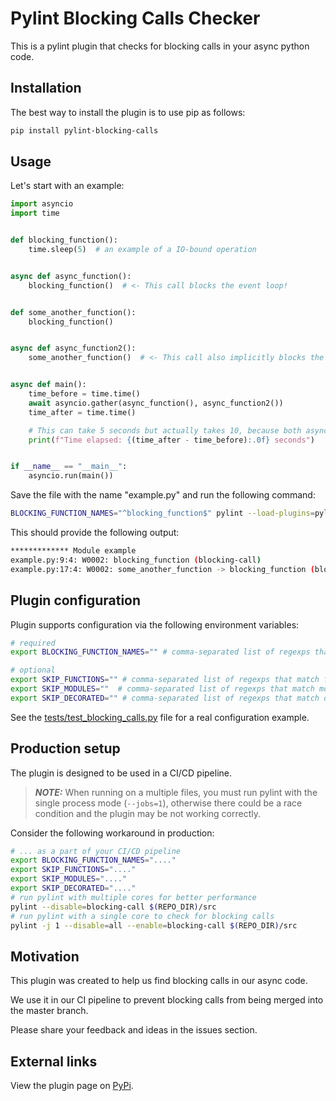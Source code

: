 # Pylint Blocking Calls Checker

This is a pylint plugin that checks for blocking calls in your async python code.

## Installation

The best way to install the plugin is to use pip as follows:
```bash
pip install pylint-blocking-calls
```

## Usage

Let's start with an example:

```python
import asyncio
import time


def blocking_function():
    time.sleep(5)  # an example of a IO-bound operation


async def async_function():
    blocking_function()  # <- This call blocks the event loop!


def some_another_function():
    blocking_function()


async def async_function2():
    some_another_function()  # <- This call also implicitly blocks the event loop.


async def main():
    time_before = time.time()
    await asyncio.gather(async_function(), async_function2())
    time_after = time.time()

    # This can take 5 seconds but actually takes 10, because both async functions block the event loop
    print(f"Time elapsed: {(time_after - time_before):.0f} seconds")


if __name__ == "__main__":
    asyncio.run(main())
```

Save the file with the name "example.py" and run the following command:

```bash
BLOCKING_FUNCTION_NAMES="^blocking_function$" pylint --load-plugins=pylint_blocking_calls example.py
```

This should provide the following output:
```bash
************* Module example
example.py:9:4: W0002: blocking_function (blocking-call)
example.py:17:4: W0002: some_another_function -> blocking_function (blocking-call)
```

## Plugin configuration

Plugin supports configuration via the following environment variables:
```bash
# required
export BLOCKING_FUNCTION_NAMES="" # comma-separated list of regexps that match blocking function names in your project

# optional
export SKIP_FUNCTIONS="" # comma-separated list of regexps that match function names that should be skipped
export SKIP_MODULES=""  # comma-separated list of regexps that match module names that should be skipped
export SKIP_DECORATED="" # comma-separated list of regexps that match decorator names that should be skipped
```

See the [tests/test_blocking_calls.py](https://github.com/Edge-Center/pylint-blocking-calls/tests/test_blocking_calls.py) file for a real configuration example.

## Production setup

The plugin is designed to be used in a CI/CD pipeline.

> **_NOTE:_**  When running on a multiple files, you must run pylint with the single process mode (`--jobs=1`), otherwise there could be a race condition and the plugin may be not working correctly.

Consider the following workaround in production:
```bash
# ... as a part of your CI/CD pipeline
export BLOCKING_FUNCTION_NAMES="...."
export SKIP_FUNCTIONS="...."
export SKIP_MODULES="...."
export SKIP_DECORATED="...."
# run pylint with multiple cores for better performance
pylint --disable=blocking-call $(REPO_DIR)/src
# run pylint with a single core to check for blocking calls
pylint -j 1 --disable=all --enable=blocking-call $(REPO_DIR)/src
```

## Motivation

This plugin was created to help us find blocking calls in our async code. 

We use it in our CI pipeline to prevent blocking calls from being merged into the master branch.

Please share your feedback and ideas in the issues section.

## External links

View the plugin page on [PyPi](https://pypi.org/project/pylint-blocking-calls/).
